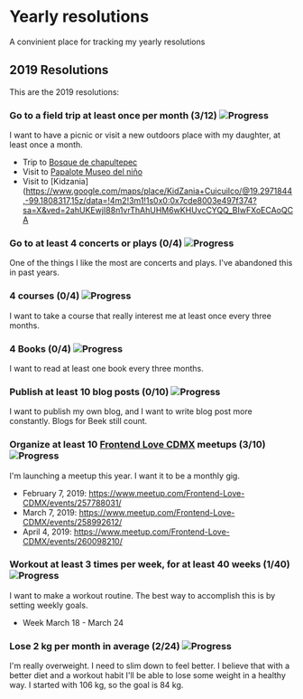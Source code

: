 # Yearly resolutions
A convinient place for tracking my yearly resolutions

## 2019 Resolutions
This are the 2019 resolutions:

### Go to a field trip at least once per month (3/12) ![Progress](http://progressed.io/bar/25)
I want to have a picnic or visit a new outdoors place with my daughter, at least once a month.

- Trip to [Bosque de chapultepec](https://www.google.com/maps/place/Bosque+de+Chapultepec/@19.4194815,-99.1916445,17z/data=!3m1!4b1!4m5!3m4!1s0x85d1ff574549573f:0x42e2e5c1a219c3af!8m2!3d19.4194815!4d-99.1894558)
- Visit to [Papalote Museo del niño](https://www.google.com/maps/place/Papalote+Museo+del+Ni%C3%B1o/@19.4116523,-99.1947372,15z/data=!4m2!3m1!1s0x0:0xef24f33f16b9a87d?ved=2ahUKEwiYs6SE1KjgAhUKCKwKHb4tC48Q_BIwInoECAUQCA)
- Visit to [Kidzania](https://www.google.com/maps/place/KidZania+Cuicuilco/@19.2971844,-99.1808317,15z/data=!4m2!3m1!1s0x0:0x7cde8003e497f374?sa=X&ved=2ahUKEwjI88n1vrThAhUHM6wKHUvcCYQQ_BIwFXoECAoQCA

### Go to at least 4 concerts or plays (0/4) ![Progress](http://progressed.io/bar/0)
One of the things I like the most are concerts and plays. I've abandoned this in past years.

### 4 courses (0/4) ![Progress](http://progressed.io/bar/0)
I want to take a course that really interest me at least once every three months.

### 4 Books (0/4) ![Progress](http://progressed.io/bar/0)
I want to read at least one book every three months.

### Publish at least 10 blog posts (0/10) ![Progress](http://progressed.io/bar/0)
I want to publish my own blog, and I want to write blog post more constantly. Blogs for Beek still count.

### Organize at least 10 [Frontend Love CDMX](https://www.meetup.com/Frontend-Love-CDMX/) meetups (3/10) ![Progress](http://progressed.io/bar/30)
I'm launching a meetup this year. I want it to be a monthly gig.

- February 7, 2019: https://www.meetup.com/Frontend-Love-CDMX/events/257788031/
- March 7, 2019: https://www.meetup.com/Frontend-Love-CDMX/events/258992612/
- April 4, 2019: https://www.meetup.com/Frontend-Love-CDMX/events/260098210/

### Workout at least 3 times per week, for at least 40 weeks (1/40) ![Progress](http://progressed.io/bar/2)
I want to make a workout routine. The best way to accomplish this is by setting weekly goals.

- Week March 18 - March 24

### Lose 2 kg per month in average (2/24) ![Progress](http://progressed.io/bar/8)
I'm really overweight. I need to slim down to feel better. I believe that with a better diet and a workout habit I'll be able to lose some weight in a healthy way. I started with 106 kg, so the goal is 84 kg.
